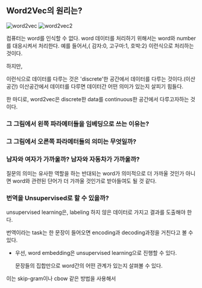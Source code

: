 
## Word2Vec의 원리는?

![word2vec](https://encrypted-tbn0.gstatic.com/images?q=tbn:ANd9GcSnCkLNbTEG1SRCGVe37PrxjhG0PzhzoOgWluQQBxrDDwRUXozC)
![word2vec2](http://adventuresinmachinelearning.com/wp-content/uploads/2017/07/Word2Vec-softmax-676x381.jpg)

컴퓨터는 word를 인식할 수 없다. word 데이터를 처리하기 위해서는 word와 number를 대응시켜서 처리한다.
예를 들어서,{ 감자:0, 고구마:1, 호박:2} 이런식으로 처리하는 것이다.

하지만,

이런식으로 데이터를 다루는 것은 'discrete'한 공간에서 데이터를 다루는 것이다.(이산공간)
이산공간에서 데이터를 다루면 데이터간 어떤 의미가 있는지 살피기 힘들다.

한 마디로, word2vec은 discrete한 data를 continuous한 공간에서 다루고자하는 것이다.

### 그 그림에서 왼쪽 파라메터들을 임베딩으로 쓰는 이유는?

### 그 그림에서 오른쪽 파라메터들의 의미는 무엇일까?

### 남자와 여자가 가까울까? 남자와 자동차가 가까울까?

질문의 의미는 유사한 역할을 하는 반대되는 word가 의미적으로 더 가까울 것인가 아니면 word와 관련된 단어가 더 가까울 것인가로 받아들여도 될 것 같다.

### 번역을 Unsupervised로 할 수 있을까?

unsupervised learning은, labeling 하지 않은 데이터로 가지고 결과를 도출해야 한다.

번역이라는 task는 한 문장이 들어오면 encoding과 decoding과정을 거친다고 볼 수 있다.

- 우선, word embedding은 unsupervised learning으로 진행할 수 있다.

  문장들의 집합만으로 word간의 어떤 관계가 있는지 살펴볼 수 있다.

이는 skip-gram이나 cbow 같은 방법을 사용해서
